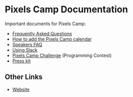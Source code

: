 # Pixels Camp Documentation

Important documents for Pixels Camp:

* [Frequently Asked Questions][2]
* [How to add the Pixels Camp calendar][3]
* [Speakers FAQ][5]
* [Using Slack][4]
* [Pixels Camp Challenge][6] (Programming Contest)
* [Press kit][7]

## Other Links

* [Website][1]

[1]: https://pixels.camp
[2]: https://github.com/PixelsCamp/docs/blob/master/FAQ.md
[3]: https://github.com/PixelsCamp/docs/blob/master/CALENDAR.md
[4]: https://github.com/PixelsCamp/docs/blob/master/SLACK.md
[5]: https://github.com/PixelsCamp/docs/blob/master/SPEAKERS.md
[6]: https://github.com/PixelsCamp/docs/blob/master/CHALLENGE.md
[7]: https://www.dropbox.com/sh/435ozo55bqr9n5t/AAA-Vff5SJ12Om0wFDFwiJ82a?dl=0
